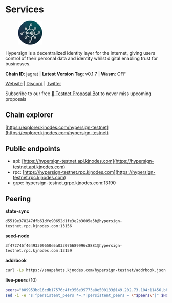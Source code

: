 # Services

<figure><img src="https://raw.githubusercontent.com/kj89/cosmos-images/main/logos/hypersign.png" alt=""><figcaption></figcaption></figure>

Hypersign is a decentralized identity layer for the internet, giving  users control of their personal data and identity whilst digital  enabling trust for businesses.

**Chain ID**: jagrat | **Latest Version Tag**: v0.1.7 | **Wasm**: OFF

[Website](https://hypersign.id) | [Discord](https://discord.gg/DmuUjMrHVw) | [Twitter](https://twitter.com/hypersignchain)



Subscribe to our free [🤖 Testnet Proposal Bot](https://t.me/kjnodes_testnet_proposal_bot) to never miss upcoming proposals


## Chain explorer
[https://explorer.kjnodes.com/hypersign-testnet](https://explorer.kjnodes.com/hypersign-testnet)

## Public endpoints

* api: [https://hypersign-testnet.api.kjnodes.com](https://hypersign-testnet.api.kjnodes.com)
* rpc: [https://hypersign-testnet.rpc.kjnodes.com](https://hypersign-testnet.rpc.kjnodes.com)
* grpc: hypersign-testnet.grpc.kjnodes.com:13190

## Peering

**state-sync**

```text
d5519e378247dfb61dfe90652d1fe3e2b3005a5b@hypersign-testnet.rpc.kjnodes.com:13156
```

**seed-node**

```text
3f472746f46493309650e5a033076689996c8881@hypersign-testnet.rpc.kjnodes.com:13159
```

**addrbook**
```bash
curl -Ls https://snapshots.kjnodes.com/hypersign-testnet/addrbook.json > $HOME/.hid-node/config/addrbook.json
```

**live-peers** (10)
```bash
peers="b09953bd16cdb17576c4fc356e39773a8e500133@149.202.73.104:11456,bbbd2b6da27d29648b4a429885601d8a024633f8@46.166.172.249:31656,17befe8d02039c5b0f4489d22fcfe768cb35a035@209.145.53.163:10656,55b3cf307182091e60b774712733231a8cc7f448@89.163.132.156:31656,d7c9b9a3c3a6c5f4ccdfb37a8358755b277271c1@3.110.226.164:26656,2641ddcf28d8adf448edb573de1efba0b6971d9e@178.154.222.128:26656,0c6758a3f4554bbc67da73993bbb697764c5c534@38.242.142.227:26656,1380864bb38481fef4b2358026a5ed53fc027679@95.214.52.206:26656,934324c3b4318d8438954d19a82673a3d218951b@142.132.209.236:10956,d5519e378247dfb61dfe90652d1fe3e2b3005a5b@65.109.68.190:13156"
sed -i -e "s|^persistent_peers *=.*|persistent_peers = \"$peers\"|" $HOME/.hid-node/config/config.toml
```
